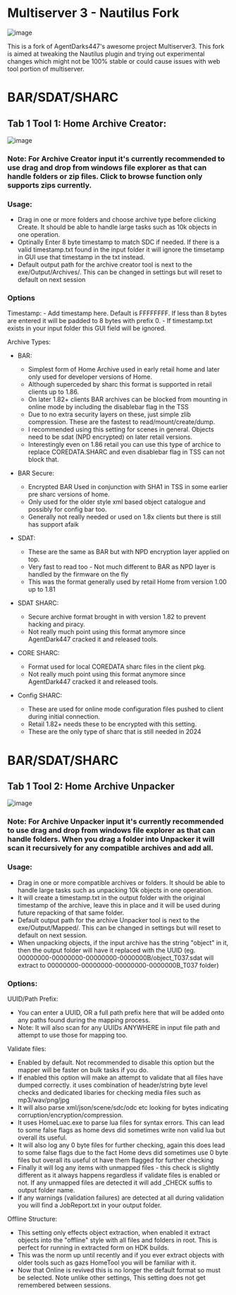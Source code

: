 # Multiserver 3 - Nautilus Fork

![image](https://github.com/DeViL303/MultiServer3-NuatilusFork/assets/24411577/0a378bb7-382a-4ff6-b328-a7fff8cb836c)

This is a fork of AgentDarks447's awesome project Multiserver3. This fork is aimed at tweaking the Nautilus plugin and trying out experimental changes which might not be 100% stable or could cause issues with web tool portion of multiserver.  




 
# BAR/SDAT/SHARC
## Tab 1 Tool 1: Home Archive Creator:

![image](https://github.com/DeViL303/MultiServer3-NuatilusFork/assets/24411577/297ac8dc-65c2-4056-a4b8-8de8fcc07085)

### Note: For Archive Creator input it's currently recommended to use drag and drop from windows file explorer as that can handle folders or zip files. Click to browse function only supports zips currently.

### Usage: 
- Drag in one or more folders and choose archive type before clicking Create. It should be able to handle large tasks such as 10k objects in one operation.
- Optinally Enter 8 byte timestamp to match SDC if needed. If there is a valid timestamp.txt found in the input folder it will ignore the timsetamp in GUI use that timestamp in the txt instead.
- Default output path for the archive creator tool is next to the exe/Output/Archives/. This can be changed in settings but will reset to default on next session


### Options

Timestamp:
    - Add timestamp here. Default is FFFFFFFF. If less than 8 bytes are entered it will be padded to 8 bytes with prefix 0.
    - If timestamp.txt exists in your input folder this GUI field will be ignored.

Archive Types:
- BAR:
    - Simplest form of Home Archive used in early retail home and later only used for developer versions of Home.
    - Although superceded by sharc this format is supported in retail clients up to 1.86.
    - On later 1.82+ clients BAR archives can be blocked from mounting in online mode by including the disablebar flag in the TSS
    - Due to no extra security layers on these, just simple zlib compression. These are the fastest to read/mount/create/dump.
    - I recommended using this setting for scenes in general. Objects need to be sdat (NPD encrypted) on later retail versions.
    - Interestingly even on 1.86 retail you can use this type of archice to replace COREDATA.SHARC and even disablebar flag in TSS can not block that.
  
- BAR Secure:
   - Encrypted BAR Used in conjunction with SHA1 in TSS in some earlier pre sharc versions of home.
   - Only used for the older style xml based object catalogue and possibly for config bar too.
   - Generally not really needed or used on 1.8x clients but there is still has support afaik

- SDAT:
   - These are the same as BAR but with NPD encryption layer applied on top.
   - Very fast to read too - Not much different to BAR as NPD layer is handled by the firmware on the fly
   - This was the format generally used by retail Home from version 1.00 up to 1.81

- SDAT SHARC:
    - Secure archive format brought in with version 1.82 to prevent hacking and piracy.
    - Not really much point using this format anymore since AgentDark447 cracked it and released tools.

- CORE SHARC:
    - Format used for local COREDATA sharc files in the client pkg.
    - Not really much point using this format anymore since AgentDark447 cracked it and released tools.

- Config SHARC:
    - These are used for online mode configuration files pushed to client during initial connection.
    - Retail 1.82+ needs these to be encrypted with this setting.
    - These are the only type of sharc that is still needed in 2024



# BAR/SDAT/SHARC
## Tab 1 Tool 2: Home Archive Unpacker

![image](https://github.com/DeViL303/MultiServer3-NuatilusFork/assets/24411577/0bc3877d-41cf-4fa9-be46-4386c3856344)


### Note: For Archive Unpacker input it's currently recommended to use drag and drop from windows file explorer as that can handle folders. When you drag a folder into Unpacker it will scan it recursively for any compatible archives and add all. 

### Usage: 
- Drag in one or more compatible archives or folders. It should be able to handle large tasks such as unpacking 10k objects in one operation.
- It will create a timestamp.txt in the output folder with the original timestamp of the archive, leave this in place and it will be used during future repacking of that same folder.
- Default output path for the archive Unpacker tool is next to the exe/Output/Mapped/. This can be changed in settings but will reset to default on next session.
- When unpacking objects, if the input archive has the string "object" in it, then the output folder will have it replaced with the UUID (eg. 00000000-00000000-00000000-0000000B/object_T037.sdat will extract to 00000000-00000000-00000000-0000000B_T037 folder)



### Options:

UUID/Path Prefix:
 - You can enter a UUID, OR a full path prefix here that will be added onto any paths found during the mapping process.
 - Note: It will also scan for any UUIDs ANYWHERE in input file path and attempt to use those for mapping too.  

Validate files:
  - Enabled by default. Not recommended to disable this option but the mapper will be faster on bulk tasks if you do.
  - If enabled this option will make an attempt to validate that all files have dumped correctly. it uses combination of header/string byte level checks and dedicated libaries for checking media files such as mp3/wav/png/jpg
  - It will also parse xml/json/scene/sdc/odc etc looking for bytes indicating corruption/encryption/compression.
  - It uses HomeLuac.exe to parse lua files for syntax errors. This can lead to some false flags as home devs did sometimes write non valid lua but overall its useful. 
  - It will also log any 0 byte files for further checking, again this does lead to some false flags due to the fact Home devs did sometimes use 0 byte files but overall its useful ot have them flagged for further checking
  - Finally it will log any items with unmapped files - this check is slightly different as it always happens regardless if validate files is enabled or not. If any unmapped files are detected it will add _CHECK suffis to output folder name.
  - If any warnings (validation failures) are detected at all during validation you will find a JobReport.txt in your output folder.

Offline Structure:
  - This setting only effects object extraction, when enabled it extract objects into the "offline" style with all files and folders in root. This is perfect for running in extracted form on HDK builds.
  - This was the norm up until recently and if you ever extract objects with older tools such as gazs HomeTool you will be familiar with it.
  - Now that Online is revived this is no longer the default format so must be selected. Note unlike other settings, This setting does not get remembered between sessions.
